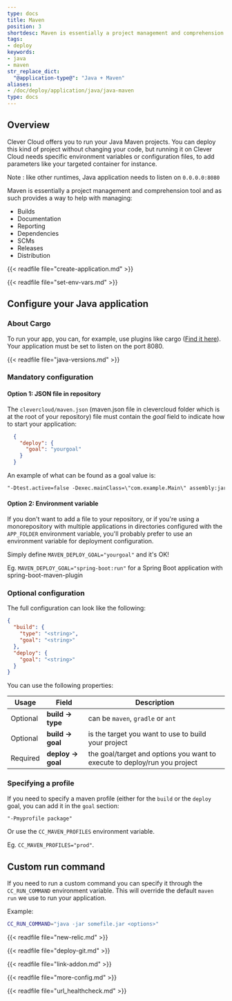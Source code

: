 ```yaml
---
type: docs
title: Maven
position: 3
shortdesc: Maven is essentially a project management and comprehension tool...
tags:
- deploy
keywords:
- java
- maven
str_replace_dict:
  "@application-type@": "Java + Maven"
aliases:
- /doc/deploy/application/java/java-maven
type: docs
---
```


## Overview

Clever Cloud offers you to run your Java Maven projects. You can deploy this kind of project without changing your code, but running it on Clever Cloud needs specific environment variables or configuration files, to add parameters like your targeted container for instance.

Note : like other runtimes, Java application needs to listen on `0.0.0.0:8080`

Maven is essentially a project management and comprehension tool and as such provides a way to help with managing:

* Builds
* Documentation
* Reporting
* Dependencies
* SCMs
* Releases
* Distribution

{{< readfile file="create-application.md" >}}

{{< readfile file="set-env-vars.md" >}}

## Configure your Java application

### About Cargo

To run your app, you can, for example, use plugins like cargo ([Find it here](https://codehaus-cargo.github.io/cargo/Maven+3+Plugin.html)).
Your application must be set to listen on the port 8080.

{{< readfile file="java-versions.md" >}}

### Mandatory configuration

#### Option 1: JSON file in repository

The `clevercloud/maven.json` (maven.json file in clevercloud folder which is at the root of your repository) file must contain the _goal_ field to indicate how to start your application:

```json
  {
    "deploy": {
      "goal": "yourgoal"
    }
  }
```

An example of what can be found as a goal value is:  

```txt
"-Dtest.active=false -Dexec.mainClass=\"com.example.Main\" assembly:jar-with-dependencies exec:java"
```

#### Option 2: Environment variable

If you don't want to add a file to your repository, or if you're using a monorepository with multiple applications in directories configured with the `APP_FOLDER` environment variable, you'll probably prefer to use an environment variable for deployment configuration.

Simply define `MAVEN_DEPLOY_GOAL="yourgoal"` and it's OK!

Eg. `MAVEN_DEPLOY_GOAL="spring-boot:run"` for a Spring Boot application with spring-boot-maven-plugin

### Optional configuration

The full configuration can look like the following:

```json
{
  "build": {
    "type": "<string>",
    "goal": "<string>"
  },
  "deploy": {
    "goal": "<string>"
  }
}
```

You can use the following properties:

<table class="table table-bordered table-striped">
  <thead>
    <tr>
      <th>Usage</th>
      <th>Field</th>
      <th>Description</th>
    </tr>
  </thead>
  <tbody>
    <tr>
      <td><span class="label label-default">Optional</span></td>
      <td><strong>build -&gt; type</strong></td>
      <td>can be <code>maven</code>, <code>gradle</code> or <code>ant</code></td>
    </tr>
    <tr>
      <td><span class="label label-default">Optional</span></td>
      <td><strong>build -&gt; goal</strong></td>
      <td>is the target you want to use to build your project</td>
    </tr>
    <tr>
      <td><span class="label label-danger">Required</span></td>
      <td><strong>deploy -&gt; goal</strong></td>
      <td>the goal/target and options you want to execute to deploy/run you project</td>
    </tr>
  </tbody>
</table>

### Specifying a profile

If you need to specify a maven profile (either for the `build` or the `deploy` goal, you can add it in the `goal` section:

```txt
"-Pmyprofile package"
```

Or use the `CC_MAVEN_PROFILES` environment variable.

Eg. `CC_MAVEN_PROFILES="prod"`.

## Custom run command

If you need to run a custom command
you can specify it through the `CC_RUN_COMMAND` environment variable.
This will override the default `maven run` we use to run your application.

Example:

```bash
CC_RUN_COMMAND="java -jar somefile.jar <options>"
```

{{< readfile file="new-relic.md" >}}

{{< readfile file="deploy-git.md" >}}

{{< readfile file="link-addon.md" >}}

{{< readfile file="more-config.md" >}}

{{< readfile file="url_healthcheck.md" >}}
